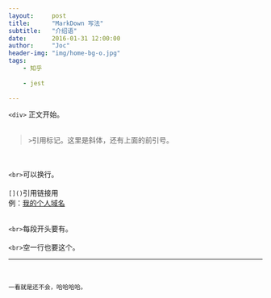 ```yaml
---
layout:     post
title:      "MarkDown 写法"
subtitle:   "介绍语"
date:       2016-01-31 12:00:00
author:     "Joc"
header-img: "img/home-bg-o.jpg"
tags:
    - 知乎
   
    - jest
    
---
```



<div>


`<div>` 正文开始。
<br> <br> 

> `>`引用标记。这里是斜体，还有上面的前引号。


<br> <br> 
 `<br>`可以换行。
<br> <br> 
 `[]()`引用链接用
 <br> 
例：[我的个人域名](http://tnt.moe)

   <br>`<br>`每段开头要有。
   <br>
   <br>`<br>`空一行也要这个。
   <br>
   
   ------------
  
   <br>
   
    一看就是还不会，哈哈哈哈。
   <br>

  
</div>
    

  